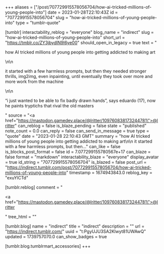 +++
aliases = ["/post/707729915578056704/how-ai-tricked-millions-of-young-people-into"]
date = 2023-01-28T22:10:43Z
id = "707729915578056704"
slug = "how-ai-tricked-millions-of-young-people-into"
type = "tumblr-quote"

[tumblr]
interactability_reblog = "everyone"
blog_name = "indirect"
slug = "how-ai-tricked-millions-of-young-people-into"
short_url = "https://tmblr.co/ZY3jbydIN9l6ye00"
should_open_in_legacy = true
text = "<p>how AI tricked millions of young people into getting addicted to making art</p>\n\n<p>it started with a few harmless prompts, but then they needed stronger thrills, img2img, even inpainting, until eventually they took over more and more work from the machine</p>\n\n<p>&ldquo;i just wanted to be able to fix badly drawn hands&rdquo;, says eduardo (17), now he paints tryptichs that rival the old masters</p>"
source = "<a href=\"https://mastodon.gamedev.place/@lritter/109760838173244781\">@lritter</a>"
can_reblog = false
is_blaze_pending = false
state = "published"
note_count = 0.0
can_reply = false
can_send_in_message = true
type = "quote"
date = "2023-01-28 22:10:43 GMT"
summary = "how AI tricked millions of young people into getting addicted to making art\n\n it started with a few harmless prompts, but then..."
can_like = false
is_blocks_post_format = false
id = 7.077299155780567e+17
can_blaze = false
format = "markdown"
interactability_blaze = "everyone"
display_avatar = true
id_string = "707729915578056704"
is_blazed = false
post_url = "https://indirect.tumblr.com/post/707729915578056704/how-ai-tricked-millions-of-young-people-into"
timestamp = 1674943843.0
reblog_key = "exuYlCTd"

[tumblr.reblog]
comment = "<p><a href=\"https://mastodon.gamedev.place/@lritter/109760838173244781\">@lritter</a></p>"
tree_html = ""

[tumblr.blog]
name = "indirect"
title = "indirect"
description = ""
url = "https://indirect.tumblr.com/"
uuid = "t:PgyUJU3SA2Klwyt81UWAwQ"
updated = 1739757070.0
can_show_badges = true

[tumblr.blog.tumblrmart_accessories]
+++
